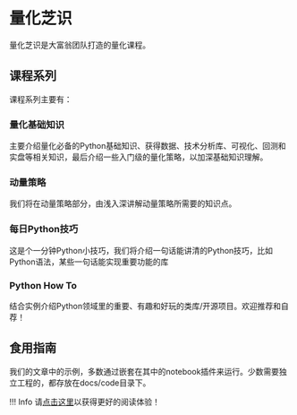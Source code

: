 # 量化芝识

量化芝识是大富翁团队打造的量化课程。

## 课程系列

课程系列主要有：

### 量化基础知识
主要介绍量化必备的Python基础知识、获得数据、技术分析库、可视化、回测和实盘等相关知识，最后介绍一些入门级的量化策略，以加深基础知识理解。

### 动量策略
我们将在动量策略部分，由浅入深讲解动量策略所需要的知识点。

### 每日Python技巧
这是个一分钟Python小技巧，我们将介绍一句话能讲清的Python技巧，比如Python语法，某些一句话能实现重要功能的库

### Python How To
结合实例介绍Python领域里的重要、有趣和好玩的类库/开源项目。欢迎推荐和自荐！

## 食用指南
我们的文章中的示例，多数通过嵌套在其中的notebook插件来运行。少数需要独立工程的，都存放在docs/code目录下。

!!! Info
    请[点击这里](https://zillionare.github.com/cheese_course)以获得更好的阅读体验！
